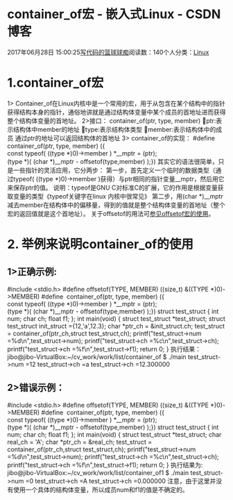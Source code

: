 
# container_of宏 - 嵌入式Linux - CSDN博客

2017年06月28日 15:00:25[写代码的篮球球痴](https://me.csdn.net/weiqifa0)阅读数：140个人分类：[Linux																](https://blog.csdn.net/weiqifa0/article/category/1388863)



# 1.container_of宏
1> Container_of在Linux内核中是一个常用的宏，用于从包含在某个结构中的指针获得结构本身的指针，通俗地讲就是通过结构体变量中某个成员的首地址进而获得整个结构体变量的首地址。
2>接口：
container_of(ptr, type, member)
ptr:表示结构体中member的地址
type:表示结构体类型
member:表示结构体中的成员
通过ptr的地址可以返回结构体的首地址
3> container_of的实现：
\#define container_of(ptr, type, member) ({      \
const typeof( ((type *)0)->member ) *__mptr = (ptr);    \
(type *)( (char *)__mptr - offsetof(type,member) );})
其实它的语法很简单，只是一些指针的灵活应用，它分两步：
第一步，首先定义一个临时的数据类型（通过typeof( ((type *)0)->member )获得）与ptr相同的指针变量__mptr，然后用它来保存ptr的值。
说明：typeof是GNU C对标准C的扩展，它的作用是根据变量获取变量的类型《typeof关键字在linux 内核中很常见》
第二步，用(char *)__mptr减去member在结构体中的偏移量，得到的值就是整个结构体变量的首地址（整个宏的返回值就是这个首地址）。
关于offsetof的用法可[参见offsetof宏的使用](http://blog.csdn.net/tigerjb/article/details/8299584)。
# 2. 举例来说明container_of的使用
## 1>正确示例:
\#include <stdio.h>
\#define offsetof(TYPE, MEMBER) ((size_t) &((TYPE *)0)->MEMBER)
\#define  container_of(ptr, type, member) ({                      \
const typeof( ((type *)0)->member ) *__mptr = (ptr);    \
(type *)( (char *)__mptr - offsetof(type,member) );})
struct test_struct {
int num;
char ch;
float f1;
};
int main(void)
{
struct test_struct *test_struct;
struct test_struct init_struct ={12,'a',12.3};
char *ptr_ch = &init_struct.ch;
test_struct = container_of(ptr_ch,struct test_struct,ch);
printf("test_struct->num =%d\n",test_struct->num);
printf("test_struct->ch =%c\n",test_struct->ch);
printf("test_struct->ch =%f\n",test_struct->f1);
return 0;
}
执行结果：
jibo@jibo-VirtualBox:~/cv_work/work/list/container_of $ ./main
test_struct->num =12
test_struct->ch =a
test_struct->ch =12.300000
## 2>错误示例：
\#include <stdio.h>
\#define offsetof(TYPE, MEMBER) ((size_t) &((TYPE *)0)->MEMBER)
\#define  container_of(ptr, type, member) ({                      \
const typeof( ((type *)0)->member ) *__mptr = (ptr);    \
(type *)( (char *)__mptr - offsetof(type,member) );})
struct test_struct {
int num;
char ch;
float f1;
};
int main(void)
{
struct test_struct *test_struct;
char real_ch = 'A';
char *ptr_ch = &real_ch;
test_struct = container_of(ptr_ch,struct test_struct,ch);
printf("test_struct->num =%d\n",test_struct->num);
printf("test_struct->ch =%c\n",test_struct->ch);
printf("test_struct->ch =%f\n",test_struct->f1);
return 0;
}
执行结果为:
jibo@jibo-VirtualBox:~/cv_work/work/list/container_of1 $ ./main
test_struct->num =0
test_struct->ch =A
test_struct->ch =0.000000
注意，由于这里并没有使用一个具体的结构体变量，所以成员num和f1的值是不确定的。

